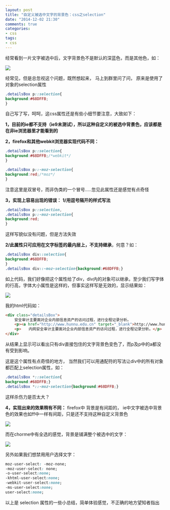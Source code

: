 ```yaml
---
layout: post
title: "自定义被选中文字的背景色：css之selection"
date: "2014-12-02 21:30"
comments: true
categories:
- css
tags:
- css
---
```




经常看到一片文字被选中后，文字背景色不是默认的深蓝色，而是其他色，如：

![](/images/selection-1.gif)

<!-- more -->
经常见，但是总忽视这个问题，既然想起来，
马上到群里问了问，
原来是使用了对象的selection属性

```css
.detailsBox p::selection{
background:#68DFFB;
}
```

自己写了写，呵呵，这css属性还是有些小细节要注意，大致如下：

**1，目前的ie都不支持（ie9未测试），所以这种自定义的被选中背景色，应该都是在非ie浏览器里才能看到的**

**2，firefox和其他webkit浏览器实现代码不同：**

```css
.detailsBox p::selection{
background:#68DFFB;/*webkit*/
}

.detailsBox p::-moz-selection{
background:red;/*moz*/
}
```

注意这里是双冒号，而非伪类的一个冒号…..忽见此属性还是感觉有点奇怪

**3，实现上容易出现的错误：**
**1/用逗号隔开的样式写法**

```css
.detailsBox p::selection,
.detailsBox p::-moz-selection{
background:red;
}
```

这样写貌似没有问题，但是方法失效

**2/此属性只可应用在文字标签的最内层上，不支持继承**，何意？如：

```css
.detailsBox div::selection{
background:#68DFFB;
}
.detailsBox div::-moz-selection{background:#68DFFB;}
```

如上代码，我们好像把这个属性给了div，div内的对象可以继承，至少我们写字体的行高，字体大小属性是这样的，但事实这样写是无效的，显示结果如：

![](/images/selection-2.gif)

我的html代码如：

```html
<div class="detailsBox">
    安全审计主要面对企业内部信息资产的访问过程，进行全程记录分析。
    <p><a href="http://www.hunnu.edu.cn" target="_blank">http://www.hunnu.edu.cn</a></p>
    <p>　　内网安全审计主要面对企业内部信息资产的访问过程，进行全程记录分析。</p>
</div>
```

从结果上显示可以看出只有div直接包住的文字背景色变色了，而p及p中的a都没有受到影响。

这是这个属性有点奇怪的地方，
当然我们可以用通配符的写法让div中的所有对象都匹配上selection属性，如：

```css
.detailsBox *::selection{
background:#68DFFB;}
.detailsBox *::-moz-selection{background:#68DFFB;}
```

这样杀伤力是否太大？

**4，实现出来的效果稍有不同：**
firefox中 背景是有间距的，
ie中文字被选中背景色的效果也如ff中一样有间距，只是还不支持这种自定义背景色

![](/images/selection-3.gif)

而在chorme中有全选的感觉，背景是铺满整个被选中的文字：

![](/images/selection-4.gif)

另外如果我们想禁用用户选择文字：

```css
moz-user-select: -moz-none;
-moz-user-select: none;
-o-user-select:none;
-khtml-user-select:none;
-webkit-user-select:none;
-ms-user-select:none;
user-select:none;
```

以上是 selection 属性的一些小总结，简单体验感觉，不正确的地方望知者指出